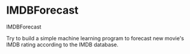 IMDBForecast
============

IMDBForecast

Try to build a simple machine learning program to forecast new movie's IMDB rating according to the IMDB database.
